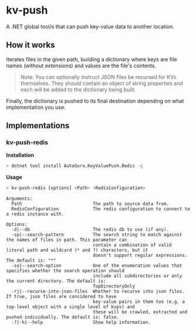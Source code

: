 # kv-push

A .NET global tool/s that can push key-value data to another location.

## How it works

Iterates files in the given path, building a dictionary where keys are
file names (without extensions) and values are the file's contents.

> Note: You can optionally instruct JSON files be recursed for KVs themselves.
They should contain an object of string properties and each will be added to
the dictionary being built.

Finally, the dictionary is pushed to its final destination depending
on what implementation you use.


## Implementations

### kv-push-redis

**Installation**
```bash
> dotnet tool install AutoGuru.KeyValuePush.Redis -g
```

**Usage**
```bash
> kv-push-redis [options] <Path> <RedisConfiguration>
```

```
Arguments:
  Path                           The path to source data from.
  RedisConfiguration             The redis configuration to connect to a redis instance with.

Options:
  -d|--db                        The redis db to use (if any).
  -sp|--search-pattern           The search string to match against the names of files in path. This parameter can
                                 contain a combination of valid literal path and wildcard (* and ?) characters, but it
                                 doesn't support regular expressions. The default is: "*"
  -so|--search-option            One of the enumeration values that specifies whether the search operation should
                                 include all subdirectories or only the current directory. The default is:
                                 TopDirectoryOnly 
  -rj|--recurse-into-json-files  Whether to recurse into json files. If true, json files are considered to have
                                 key-value pairs in them too (e.g. a top-level object with a single level of kvps) and
                                 these will be crawled, extracted and pushed individually. The default is: false.
  -?|-h|--help                   Show help information.
```

